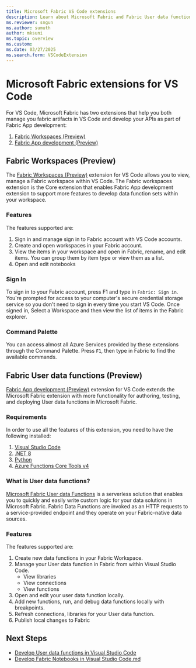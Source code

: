 ```yaml
---
title: Microsoft Fabric VS Code extensions
description: Learn about Microsoft Fabric and Fabric User data functions extensions for VS Code to support local development and debugging. 
ms.reviewer: sngun
ms.author: sumuth
author: mksuni
ms.topic: overview
ms.custom:
ms.date: 03/27/2025
ms.search.form: VSCodeExtension
---
```


# Microsoft Fabric extensions for VS Code

For VS Code, Microsoft Fabric has two extensions that help you both manage you fabric artifacts in VS Code and develop your APIs as part of Fabric App development: 

1. [Fabric Workspaces (Preview)](https://marketplace.visualstudio.com/items?itemName=fabric.vscode-fabric)
2. [Fabric App development (Preview)](https://marketplace.visualstudio.com/items?itemName=fabric.vscode-fabric-functions)

## Fabric Workspaces (Preview)
The [Fabric Workspaces (Preview)](https://marketplace.visualstudio.com/items?itemName=fabric.vscode-fabric) extension for VS Code allows you to view, manage a Fabric workspace within VS Code. The Fabric workspaces extension is the Core extension that enables Fabric App development extension to support more features to develop data function sets within your workspace. 

### Features
The features supported are:
1. Sign in and manage sign in to Fabric account with VS Code accounts.
2. Create and open workspaces in your Fabric account.
3. View the items in your workspace and open in Fabric, rename, and edit items. You can group them by item type or view them as a list.
4. Open and edit notebooks

### Sign In
To sign in to your Fabric account, press F1 and type in `Fabric: Sign in`. You're prompted for access to your computer's secure credential storage service so you don't need to sign in every time you start VS Code. Once signed in, Select a Workspace and then view the list of items in the Fabric explorer.

### Command Palette
You can access almost all Azure Services provided by these extensions through the Command Palette. Press `F1`, then type in Fabric to find the available commands.

## Fabric User data functions (Preview)

[Fabric App development (Preview)](https://marketplace.visualstudio.com/items?itemName=fabric.vscode-fabric-functions) extension for VS Code extends the Microsoft Fabric extension with more functionality for authoring, testing, and deploying User data functions in Microsoft Fabric. 

### Requirements
In order to use all the features of this extension, you need to have the following installed:
1. [Visual Studio Code](https://code.visualstudio.com/)
2. [.NET 8](https://dotnet.microsoft.com/en-us/download)
3. [Python](https://www.python.org/downloads/)
3. [Azure Functions Core Tools v4](https://learn.microsoft.com/azure/azure-functions/functions-run-local#install-the-azure-functions-core-tools)

### What is User data functions?
[Microsoft Fabric User data Functions](https://support.fabric.microsoft.com/en-us/blog/10474?ft=Core:category) is a serverless solution that enables you to quickly and easily write custom logic for your data solutions in Microsoft Fabric. Fabric Data Functions are invoked as an HTTP requests to a service-provided endpoint and they operate on your Fabric-native data sources.

### Features
The features supported are:

1. Create new data functions in your Fabric Workspace.
2. Manage your User data function in Fabric from within Visual Studio Code. 
    - View libraries 
    - View connections 
    - View functions
3. Open and edit your user data function locally.
4. Add new functions, run, and debug data functions locally with breakpoints. 
5. Refresh connections, libraries for your User data function. 
6. Publish local changes to Fabric 


## Next Steps
- [Develop User data functions in Visual Studio Code](./user-data-functions/create-user-data-functions-in-vs-code.md)
- [Develop Fabric Notebooks in Visual Studio Code.md](./setup-vs-code-extension.md)